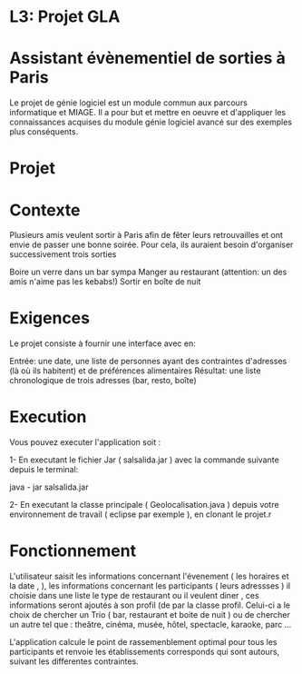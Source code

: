 # L3: Projet GLA

# Assistant évènementiel de sorties à Paris

Le projet de génie logiciel est un module commun aux parcours informatique et MIAGE. Il a pour but et mettre en oeuvre et d'appliquer les connaissances acquises du module génie logiciel avancé sur des exemples plus conséquents.

# Projet
# Contexte

Plusieurs amis veulent sortir à Paris afin de fêter leurs retrouvailles et ont envie de passer une bonne soirée. Pour cela, ils auraient besoin d'organiser successivement trois sorties

Boire un verre dans un bar sympa
Manger au restaurant (attention: un des amis n'aime pas les kebabs!)
Sortir en boîte de nuit
# Exigences
Le projet consiste à fournir une interface avec en:

Entrée: une date, une liste de personnes ayant des contraintes d'adresses (là où ils habitent) et de préférences alimentaires
Résultat: une liste chronologique de trois adresses (bar, resto, boîte)


# Execution
Vous pouvez executer l'application soit :

1- En executant le fichier Jar ( salsalida.jar ) avec la commande suivante depuis le terminal:

java - jar salsalida.jar 

2- En executant la classe principale ( Geolocalisation.java ) depuis votre environnement de travail ( eclipse par exemple ), en clonant le projet.r
# Fonctionnement
L'utilisateur saisit les informations concernant l'évenement ( les horaires et la date , ), les informations concernant les participants ( leurs adressses )  il choisie dans une liste le type de restaurant ou il veulent diner , ces informations seront ajoutés à son profil (de par la classe profil.
Celui-ci a le choix de chercher un Trio ( bar, restaurant et boite de nuit ) ou de chercher un autre  tel que : theâtre, cinéma, musée, hôtel, spectacle, karaoke, parc ...

L'application calcule le point de rassemenblement optimal pour tous les participants et renvoie les établissements corresponds qui sont autours, suivant les differentes contraintes.
